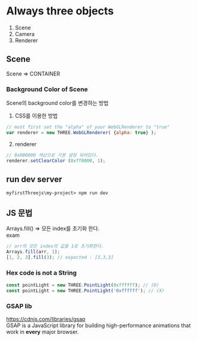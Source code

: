 # Always three objects

1. Scene
2. Camera
3. Renderer

## Scene
Scene => CONTAINER

### Background Color of Scene 
Scene의 background color를 변경하는 방법   
1. CSS를 이용한 방법
```javascript
// must first set the "alpha" of your WebGLRenderer to "true"
var renderer = new THREE.WebGLRenderer( {alpha: true} );
```
2. renderer
```javascript
// 0x000000 색상으로 기본 설정 되어있다. 
renderer.setClearColor (0xff0000, 1);
```

## run dev server

```
myfirstThreejs\my-project> npm run dev
```

## JS 문법

Arrays.fill() => 모든 index를 초기화 한다.  
exam

```javascript
// arr의 모든 index의 값을 1로 초기화한다.
Arrays.fill(arr, 1);
[1, 2, 3].fill(3); // expected : [3,3,3]
```

### Hex code is not a String

```javascript
const pointLight = new THREE.PointLight(0xffffff); // (O)
const pointLight = new THREE.PointLight('0xffffff'); // (X)
```

### GSAP lib
<https://cdnjs.com/libraries/gsap>  
GSAP is a JavaScript library for building high-performance animations that work in **every** major browser.
